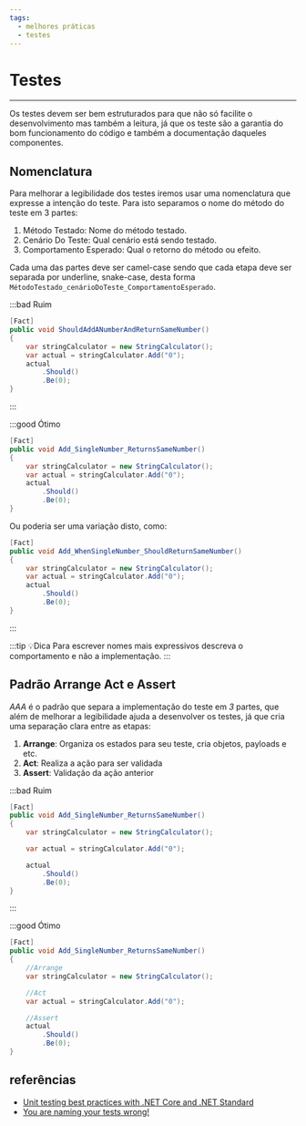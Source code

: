 ```yaml
---
tags:
  - melhores práticas
  - testes
---
```

# Testes
<authors>
    <author user="leticiasassaki"/> 
    <author user="nathancaracho"/>
    <author user="gabrielfaraday"/>
</authors>  

---

Os testes devem ser bem estruturados para que não só facilite o desenvolvimento mas também a leitura, já que os teste são a garantia do bom funcionamento do código e também a documentação daqueles componentes.


## Nomenclatura
Para melhorar a legibilidade dos testes iremos usar uma nomenclatura que expresse a intenção do teste. Para isto separamos o nome do método do teste em 3 partes:  
1. Método Testado: Nome do método testado.
2. Cenário Do Teste: Qual cenário está sendo testado.
3. Comportamento Esperado: Qual o retorno do método ou efeito.  

Cada uma das partes deve ser camel-case sendo que cada etapa deve ser separada por underline, snake-case, desta forma 
`MétodoTestado_cenárioDoTeste_ComportamentoEsperado`.

:::bad Ruim
```csharp
[Fact]
public void ShouldAddANumberAndReturnSameNumber()
{
    var stringCalculator = new StringCalculator();
    var actual = stringCalculator.Add("0");
    actual
        .Should()
        .Be(0);
}
```
:::

:::good Ótimo
```csharp {2}
[Fact]
public void Add_SingleNumber_ReturnsSameNumber()
{
    var stringCalculator = new StringCalculator();
    var actual = stringCalculator.Add("0");
    actual
        .Should()
        .Be(0);
}
```

Ou poderia ser uma variação disto, como:

```csharp {2}
[Fact]
public void Add_WhenSingleNumber_ShouldReturnSameNumber()
{
    var stringCalculator = new StringCalculator();
    var actual = stringCalculator.Add("0");
    actual
        .Should()
        .Be(0);
}
```
:::

:::tip 💡Dica
Para escrever nomes mais expressivos descreva o comportamento e não a implementação.
:::

## Padrão Arrange Act e Assert 
*AAA* é o padrão que separa a implementação do teste em *3* partes, que além de melhorar a legibilidade ajuda a desenvolver os testes, já que cria uma separação clara entre as etapas: 

1. **Arrange**: Organiza os estados para seu teste, cria objetos, payloads e etc.
2. **Act**: Realiza a ação para ser validada
3. **Assert**: Validação da ação anterior


:::bad Ruim
```csharp
[Fact]
public void Add_SingleNumber_ReturnsSameNumber()
{
    var stringCalculator = new StringCalculator();

    var actual = stringCalculator.Add("0");

    actual
        .Should()
        .Be(0);
}
```
:::


:::good Ótimo
```csharp {4,7,10}
[Fact]
public void Add_SingleNumber_ReturnsSameNumber()
{
    //Arrange
    var stringCalculator = new StringCalculator();

    //Act
    var actual = stringCalculator.Add("0");

    //Assert
    actual
        .Should()
        .Be(0);
}
```
## referências

- [Unit testing best practices with .NET Core and .NET Standard](https://docs.microsoft.com/en-us/dotnet/core/testing/unit-testing-best-practices)
- [You are naming your tests wrong!](https://enterprisecraftsmanship.com/posts/you-naming-tests-wrong/)